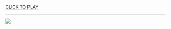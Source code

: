 
<a href="https://premium76.site?title=unblocked_games_x6_classroom&ref=13M">CLICK TO PLAY</a></h3>
<hr>

<a href="https://premium76.site?title=unblocked_games_x6_classroom&ref=13M"><img src="https://clearcache.store/games.png"></a>


